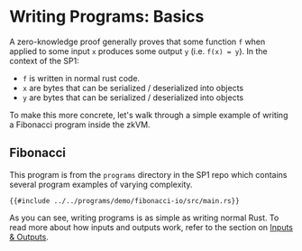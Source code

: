 # Writing Programs: Basics 

A zero-knowledge proof generally proves that some function `f` when applied to some input `x` produces some output `y` (i.e. `f(x) = y`).
In the context of the SP1:

- `f` is written in normal rust code.
- `x` are bytes that can be serialized / deserialized into objects
- `y` are bytes that can be serialized / deserialized into objects

To make this more concrete, let's walk through a simple example of writing a Fibonacci program inside the zkVM.

## Fibonacci

This program is from the `programs` directory in the SP1 repo which contains several program examples of varying complexity.

```rust,noplayground
{{#include ../../programs/demo/fibonacci-io/src/main.rs}}
```

As you can see, writing programs is as simple as writing normal Rust. To read more about how inputs and outputs work, refer to the section on [Inputs & Outputs](./inputs-and-outputs.md).